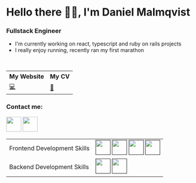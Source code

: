 # Hello there 👋🏻, I'm Daniel Malmqvist

### Fullstack Engineer

- I'm currently working on react, typescript and ruby on rails projects
- I really enjoy running, recently ran my first marathon

<br/>


<table>
  <tr>
    <th>My Website</th>
    <th>My CV</th>
  </tr>
  <tr>
    <td>
      <a href="http://www.malmqvist.dev">💻</a>
    </td>
    <td>
      <a href="#">📄</a>
    </td>
  </tr>
</table>

### Contact me:
<a href="https://twitter.com/danielmalmqvist"><img src="https://www.vectorlogo.zone/logos/twitter/twitter-icon.svg" width="40" height="40"/></a>
<a href="https://www.linkedin.com/in/daniel-malmqvist-profile/"><img src="https://www.vectorlogo.zone/logos/linkedin/linkedin-icon.svg" width="40" height="40"/></a>

<table>
    <tr>
        <td>Frontend Development Skills</td>
        <td>
            <a href=""><img src="https://www.vectorlogo.zone/logos/typescriptlang/typescriptlang-icon.svg" width="40" height="40"/></a>
            <a href=""><img src="https://www.vectorlogo.zone/logos/reactjs/reactjs-icon.svg" width="40" height="40"/></a>
            <a href=""><img src="https://www.vectorlogo.zone/logos/tailwindcss/tailwindcss-icon.svg" width="40" height="40"/></a>
            <a href=""><img src="https://vectorwiki.com/images/TI19Y__svelte.svg" width="40" height="40"/></a>
        </td>
    </tr>
     <tr>
        <td>Backend Development Skills</td>
        <td>
            <a href=""><img src="https://www.vectorlogo.zone/logos/postgresql/postgresql-icon.svg" width="40" height="40"/></a>
            <a href=""><img src="https://www.vectorlogo.zone/logos/ruby-lang/ruby-lang-icon.svg" width="40" height="40"/></a>
        </td>
    </tr>
 </table>
